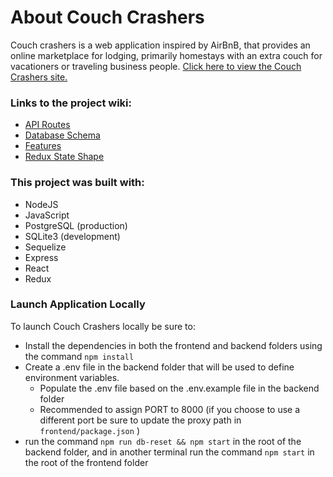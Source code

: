 # About Couch Crashers
Couch crashers is a web application inspired by AirBnB, that provides an online marketplace for lodging, primarily homestays with an extra couch for vacationers or traveling business people. [Click here to view the Couch Crashers site.](https://couchcrashers.onrender.com/)

### Links to the project wiki:
- [API Routes](https://github.com/NickArakaki/Couch-Crashers/wiki/API-routes)
- [Database Schema](https://github.com/NickArakaki/Couch-Crashers/wiki/Database-schema)
- [Features](https://github.com/NickArakaki/Couch-Crashers/wiki/Features)
- [Redux State Shape](https://github.com/NickArakaki/Couch-Crashers/wiki/Redux-State-Shape)

### This project was built with:
- NodeJS
- JavaScript
- PostgreSQL (production)
- SQLite3 (development)
- Sequelize
- Express
- React
- Redux

### Launch Application Locally
To launch Couch Crashers locally be sure to:
* Install the dependencies in both the frontend and backend folders using the command `npm install`
* Create a .env file in the backend folder that will be used to define environment variables.
    * Populate the .env file based on the .env.example file in the backend folder
    * Recommended to assign PORT to 8000 (if you choose to use a different port be sure to update the proxy path in `frontend/package.json` )
* run the command `npm run db-reset && npm start` in the root of the backend folder, and in another terminal run the command `npm start` in the root of the frontend folder
